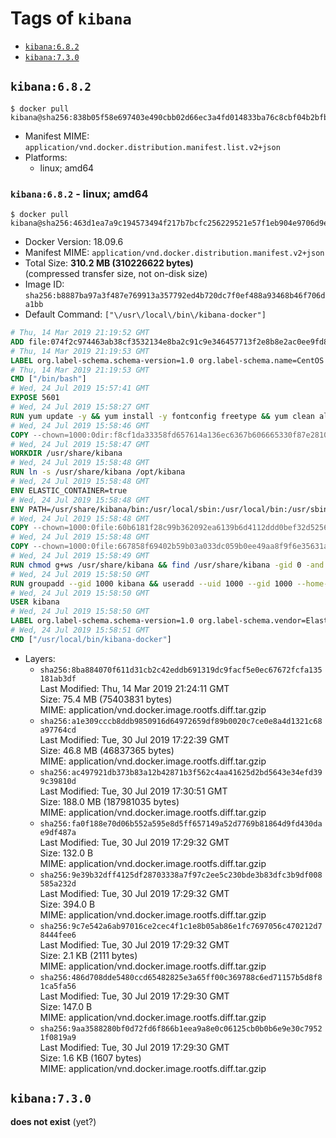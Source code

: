 <!-- THIS FILE IS GENERATED VIA './update-remote.sh' -->

# Tags of `kibana`

-	[`kibana:6.8.2`](#kibana682)
-	[`kibana:7.3.0`](#kibana730)

## `kibana:6.8.2`

```console
$ docker pull kibana@sha256:838b05f58e697403e490cbb02d66ec3a4fd014833ba76c8cbf04b2bfbeba1e7e
```

-	Manifest MIME: `application/vnd.docker.distribution.manifest.list.v2+json`
-	Platforms:
	-	linux; amd64

### `kibana:6.8.2` - linux; amd64

```console
$ docker pull kibana@sha256:463d1ea7a9c194573494f217b7bcfc256229521e57f1eb904e9706d9e5fa064f
```

-	Docker Version: 18.09.6
-	Manifest MIME: `application/vnd.docker.distribution.manifest.v2+json`
-	Total Size: **310.2 MB (310226622 bytes)**  
	(compressed transfer size, not on-disk size)
-	Image ID: `sha256:b8887ba97a3f487e769913a357792ed4b720dc7f0ef488a93468b46f706da1bb`
-	Default Command: `["\/usr\/local\/bin\/kibana-docker"]`

```dockerfile
# Thu, 14 Mar 2019 21:19:52 GMT
ADD file:074f2c974463ab38cf3532134e8ba2c91c9e346457713f2e8b8e2ac0ee9fd83d in / 
# Thu, 14 Mar 2019 21:19:53 GMT
LABEL org.label-schema.schema-version=1.0 org.label-schema.name=CentOS Base Image org.label-schema.vendor=CentOS org.label-schema.license=GPLv2 org.label-schema.build-date=20190305
# Thu, 14 Mar 2019 21:19:53 GMT
CMD ["/bin/bash"]
# Wed, 24 Jul 2019 15:57:41 GMT
EXPOSE 5601
# Wed, 24 Jul 2019 15:58:27 GMT
RUN yum update -y && yum install -y fontconfig freetype && yum clean all
# Wed, 24 Jul 2019 15:58:46 GMT
COPY --chown=1000:0dir:f8cf1da33358fd657614a136ec6367b606665330f87e2810306750ab6d3200cf in /usr/share/kibana 
# Wed, 24 Jul 2019 15:58:47 GMT
WORKDIR /usr/share/kibana
# Wed, 24 Jul 2019 15:58:48 GMT
RUN ln -s /usr/share/kibana /opt/kibana
# Wed, 24 Jul 2019 15:58:48 GMT
ENV ELASTIC_CONTAINER=true
# Wed, 24 Jul 2019 15:58:48 GMT
ENV PATH=/usr/share/kibana/bin:/usr/local/sbin:/usr/local/bin:/usr/sbin:/usr/bin:/sbin:/bin
# Wed, 24 Jul 2019 15:58:48 GMT
COPY --chown=1000:0file:60b6181f28c99b362092ea6139b6d4112ddd0bef32d52563c33b26bdc2b51318 in /usr/share/kibana/config/kibana.yml 
# Wed, 24 Jul 2019 15:58:48 GMT
COPY --chown=1000:0file:667858f69402b59b03a033dc059b0ee49aa8f9f6e35631a0b2b69db02aa496b3 in /usr/local/bin/ 
# Wed, 24 Jul 2019 15:58:49 GMT
RUN chmod g+ws /usr/share/kibana && find /usr/share/kibana -gid 0 -and -not -perm /g+w -exec chmod g+w {} \;
# Wed, 24 Jul 2019 15:58:50 GMT
RUN groupadd --gid 1000 kibana && useradd --uid 1000 --gid 1000 --home-dir /usr/share/kibana --no-create-home kibana
# Wed, 24 Jul 2019 15:58:50 GMT
USER kibana
# Wed, 24 Jul 2019 15:58:50 GMT
LABEL org.label-schema.schema-version=1.0 org.label-schema.vendor=Elastic org.label-schema.name=kibana org.label-schema.version=6.8.2 org.label-schema.url=https://www.elastic.co/products/kibana org.label-schema.vcs-url=https://github.com/elastic/kibana license=Elastic License
# Wed, 24 Jul 2019 15:58:51 GMT
CMD ["/usr/local/bin/kibana-docker"]
```

-	Layers:
	-	`sha256:8ba884070f611d31cb2c42eddb691319dc9facf5e0ec67672fcfa135181ab3df`  
		Last Modified: Thu, 14 Mar 2019 21:24:11 GMT  
		Size: 75.4 MB (75403831 bytes)  
		MIME: application/vnd.docker.image.rootfs.diff.tar.gzip
	-	`sha256:a1e309cccb8ddb9850916d64972659df89b0020c7ce0e8a4d1321c68a97764cd`  
		Last Modified: Tue, 30 Jul 2019 17:22:39 GMT  
		Size: 46.8 MB (46837365 bytes)  
		MIME: application/vnd.docker.image.rootfs.diff.tar.gzip
	-	`sha256:ac497921db373b83a12b42871b3f562c4aa41625d2bd5643e34efd399c39810d`  
		Last Modified: Tue, 30 Jul 2019 17:30:51 GMT  
		Size: 188.0 MB (187981035 bytes)  
		MIME: application/vnd.docker.image.rootfs.diff.tar.gzip
	-	`sha256:fa0f188e70d06b552a595e8d5ff657149a52d7769b81864d9fd430dae9df487a`  
		Last Modified: Tue, 30 Jul 2019 17:29:32 GMT  
		Size: 132.0 B  
		MIME: application/vnd.docker.image.rootfs.diff.tar.gzip
	-	`sha256:9e39b32dff4125df28703338a7f97c2ee5c230bde3b83dfc3b9df008585a232d`  
		Last Modified: Tue, 30 Jul 2019 17:29:32 GMT  
		Size: 394.0 B  
		MIME: application/vnd.docker.image.rootfs.diff.tar.gzip
	-	`sha256:9c7e542a6ab97016ce2cec4f1c1e8b05ab86e1fc7697056c470212d78444fee6`  
		Last Modified: Tue, 30 Jul 2019 17:29:32 GMT  
		Size: 2.1 KB (2111 bytes)  
		MIME: application/vnd.docker.image.rootfs.diff.tar.gzip
	-	`sha256:486d708dde5480ccd65482825e3a65ff00c369788c6ed71157b5d8f81ca5fa56`  
		Last Modified: Tue, 30 Jul 2019 17:29:30 GMT  
		Size: 147.0 B  
		MIME: application/vnd.docker.image.rootfs.diff.tar.gzip
	-	`sha256:9aa3588280bf0d72fd6f866b1eea9a8e0c06125cb0b0b6e9e30c79521f0819a9`  
		Last Modified: Tue, 30 Jul 2019 17:29:30 GMT  
		Size: 1.6 KB (1607 bytes)  
		MIME: application/vnd.docker.image.rootfs.diff.tar.gzip

## `kibana:7.3.0`

**does not exist** (yet?)
